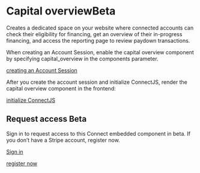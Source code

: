# Capital overviewBeta

Creates a dedicated space on your website where connected accounts can check their eligibility for financing, get an overview of their in-progress financing, and access the reporting page to review paydown transactions.

When creating an Account Session, enable the capital overview component by specifying capital_overview in the components parameter.

[creating an Account Session](/api/account_sessions/create)

After you create the account session and initialize ConnectJS, render the capital overview component in the frontend:

[initialize ConnectJS](/connect/get-started-connect-embedded-components#account-sessions)

## Request access  Beta

Sign in to request access to this Connect embedded component in beta. If you don’t have a Stripe account, register now.

[Sign in](https://dashboard.stripe.com/login?redirect=https%3A%2F%2Fdocs.stripe.com%2Fconnect%2Fsupported-embedded-components%2Fcapital-overview)

[register now](https://dashboard.stripe.com/register)
